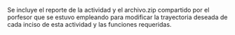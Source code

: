 Se incluye el reporte de la actividad y el archivo.zip compartido por el porfesor que se estuvo empleando para modificar la trayectoria deseada de cada inciso de esta actividad y las funciones requeridas.
